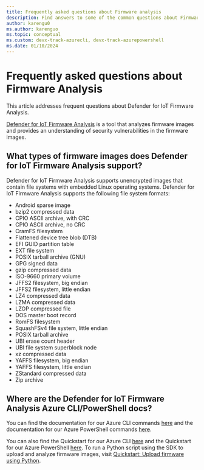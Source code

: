 ```yaml
---
title: Frequently asked questions about Firmware analysis
description: Find answers to some of the common questions about Firmware Analysis. This article includes the file systems that are supported by Firmware Analysis, and links to the Azure CLI and Azure PowerShell commands.
author: karengu0
ms.author: karenguo
ms.topic: conceptual
ms.custom: devx-track-azurecli, devx-track-azurepowershell
ms.date: 01/10/2024
---
```


# Frequently asked questions about Firmware Analysis
This article addresses frequent questions about Defender for IoT Firmware Analysis.

[Defender for IoT Firmware Analysis](overview-firmware-analysis) is a tool that analyzes firmware images and provides an understanding of security vulnerabilities in the firmware images.

## What types of firmware images does Defender for IoT Firmware Analysis support?
Defender for IoT Firmware Analysis supports unencrypted images that contain file systems with embedded Linux operating systems. Defender for IoT Firmware Analysis supports the following file system formats:

* Android sparse image
* bzip2 compressed data
* CPIO ASCII archive, with CRC
* CPIO ASCII archive, no CRC
* CramFS filesystem
* Flattened device tree blob (DTB)
* EFI GUID partition table
* EXT file system
* POSIX tarball archive (GNU)
* GPG signed data
* gzip compressed data
* ISO-9660 primary volume
* JFFS2 filesystem, big endian
* JFFS2 filesystem, little endian
* LZ4 compressed data
* LZMA compressed data
* LZOP compressed file
* DOS master boot record
* RomFS filesystem
* SquashFSv4 file system, little endian
* POSIX tarball archive
* UBI erase count header
* UBI file system superblock node
* xz compressed data
* YAFFS filesystem, big endian
* YAFFS filesystem, little endian
* ZStandard compressed data
* Zip archive

## Where are the Defender for IoT Firmware Analysis Azure CLI/PowerShell docs?
You can find the documentation for our Azure CLI commands [here](/cli/azure/firmwareanalysis/firmware) and the documentation for our Azure PowerShell commands [here](/powershell/module/az.firmwareanalysis/?#firmwareanalysis).

You can also find the Quickstart for our Azure CLI [here](quickstart-upload-firmware-using-azure-command-line-interface) and the Quickstart for our Azure PowerShell [here](quickstart-upload-firmware-using-powershell). To run a Python script using the SDK to upload and analyze firmware images, visit [Quickstart: Upload firmware using Python](quickstart-upload-firmware-using-python).
